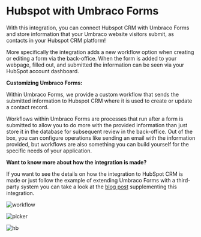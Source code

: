 # Hubspot with Umbraco Forms
With this integration, you can connect Hubspot CRM with Umbraco Forms and store information  that your Umbraco website visitors submit, as contacts in your Hubspot CRM platform!

More specifically the integration adds a new workflow option when creating or editing a form via the back-office. When the form is added to your webpage, filled out, and submitted the information can be seen via your HubSpot account dashboard. 

**Customizing Umbraco Forms:**

Within Umbraco Forms, we provide a custom workflow that sends the submitted information to Hubspot CRM where it is used to create or update a contact record. 

Workflows within Umbraco Forms are processes that run after a form is submitted to allow you to do more with the provided information than just store it in the database for subsequent review in the back-office. Out of the box, you can configure operations like sending an email with the information provided, but workflows are also something you can build yourself for the specific needs of your application. 

**Want to know more about how the integration is made?**

If you want to see the details on how the integration to HubSpot CRM is made or just follow the example of extending Umbraco Forms with a third-party system you can take a look at the [blog post](https://umbraco.com/blog/integrating-umbraco-forms-with-hubspot-crm/) supplementing this integration. 

![workflow](https://raw.githubusercontent.com/umbraco/Umbraco.Forms.Integrations/main-v10/src/Umbraco.Forms.Integrations.Crm.Hubspot/docs/images/workflow.png)

![picker](https://raw.githubusercontent.com/umbraco/Umbraco.Forms.Integrations/main-v10/src/Umbraco.Forms.Integrations.Crm.Hubspot/docs/images/picker.png)

![hb](https://raw.githubusercontent.com/umbraco/Umbraco.Forms.Integrations/main-v10/src/Umbraco.Forms.Integrations.Crm.Hubspot/docs/images/hb.png)
